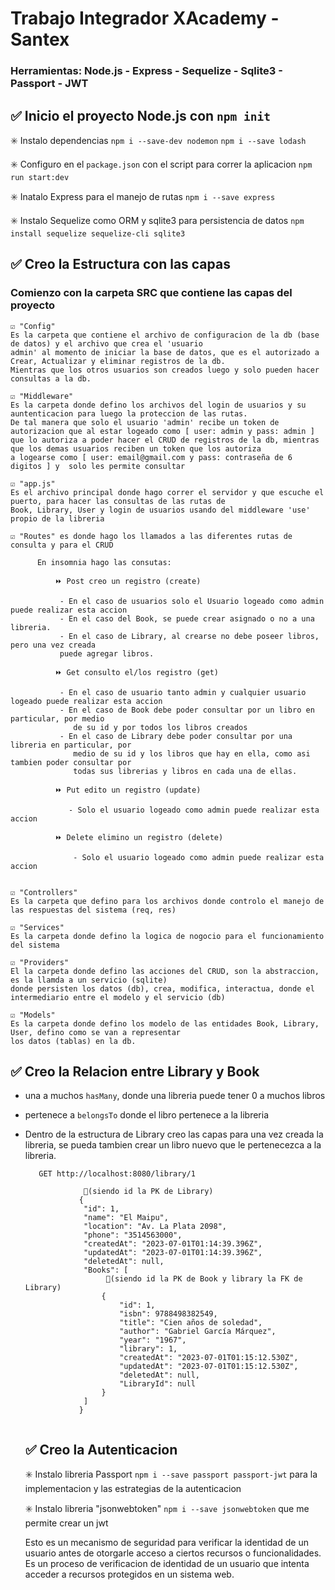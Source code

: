 # Trabajo Integrador XAcademy - Santex 

### Herramientas: Node.js - Express - Sequelize - Sqlite3 - Passport - JWT

## ✅ Inicio el proyecto Node.js con `npm init`



✳️ Instalo dependencias `npm i --save-dev nodemon` `npm i --save lodash` 

✳️ Configuro en el `package.json` con el script para correr la aplicacion `npm run start:dev`
   
✳️ Inatalo Express para el manejo de rutas `npm i --save express`

✳️ Instalo Sequelize como ORM y sqlite3 para persistencia de datos `npm install sequelize sequelize-cli sqlite3`


## ✅ Creo la Estructura con las capas 
### Comienzo con la carpeta SRC que contiene las capas del proyecto

    ☑️ "Config" 
    Es la carpeta que contiene el archivo de configuracion de la db (base de datos) y el archivo que crea el 'usuario 
    admin' al momento de iniciar la base de datos, que es el autorizado a Crear, Actualizar y eliminar registros de la db. 
    Mientras que los otros usuarios son creados luego y solo pueden hacer consultas a la db.

    ☑️ "Middleware" 
    Es la carpeta donde defino los archivos del login de usuarios y su auntenticacion para luego la proteccion de las rutas. 
    De tal manera que solo el usuario 'admin' recibe un token de autorizacion que al estar logeado como [ user: admin y pass: admin ] 
    que lo autoriza a poder hacer el CRUD de registros de la db, mientras que los demas usuarios reciben un token que los autoriza 
    a logearse como [ user: email@gmail.com y pass: contraseña de 6 digitos ] y  solo les permite consultar
    
    ☑️ "app.js" 
    Es el archivo principal donde hago correr el servidor y que escuche el puerto, para hacer las consultas de las rutas de 
    Book, Library, User y login de usuarios usando del middleware 'use' propio de la libreria
    
    ☑️ "Routes" es donde hago los llamados a las diferentes rutas de consulta y para el CRUD 
          
          En insomnia hago las consutas:

              ⏩ Post creo un registro (create)

               - En el caso de usuarios solo el Usuario logeado como admin puede realizar esta accion
               - En el caso del Book, se puede crear asignado o no a una libreria.
               - En el caso de Library, al crearse no debe poseer libros, pero una vez creada
               puede agregar libros.

              ⏩ Get consulto el/los registro (get)

               - En el caso de usuario tanto admin y cualquier usuario logeado puede realizar esta accion
               - En el caso de Book debe poder consultar por un libro en particular, por medio
                  de su id y por todos los libros creados 
               - En el caso de Library debe poder consultar por una libreria en particular, por 
                  medio de su id y los libros que hay en ella, como asi tambien poder consultar por 
                  todas sus librerias y libros en cada una de ellas.

              ⏩ Put edito un registro (update)

                 - Solo el usuario logeado como admin puede realizar esta accion
                 
              ⏩ Delete elimino un registro (delete)

                  - Solo el usuario logeado como admin puede realizar esta accion
                  
          
    ☑️ "Controllers" 
    Es la carpeta que defino para los archivos donde controlo el manejo de las respuestas del sistema (req, res)
    
    ☑️ "Services" 
    Es la carpeta donde defino la logica de nogocio para el funcionamiento del sistema  
    
    ☑️ "Providers" 
    El la carpeta donde defino las acciones del CRUD, son la abstraccion, es la llamda a un servicio (sqlite) 
    donde persisten los datos (db), crea, modifica, interactua, donde el intermediario entre el modelo y el servicio (db)
       
    ☑️ "Models" 
    Es la carpeta donde defino los modelo de las entidades Book, Library, User, defino como se van a representar 
    los datos (tablas) en la db.

## ✅ Creo la Relacion entre Library y Book
 - una a muchos `hasMany`, donde una libreria puede tener 0 a muchos libros 
 - pertenece a `belongsTo` donde el libro pertenece a la libreria
 - Dentro de la estructura de Library creo las capas para una vez creada la libreria, se pueda tambien crear un libro
   nuevo que le pertenecezca a la libreria.
   ```
      GET http://localhost:8080/library/1

                🔸(siendo id la PK de Library)
               {
               	"id": 1,
               	"name": "El Maipu",
               	"location": "Av. La Plata 2098",
               	"phone": "3514563000",
               	"createdAt": "2023-07-01T01:14:39.396Z",
               	"updatedAt": "2023-07-01T01:14:39.396Z",
               	"deletedAt": null,
               	"Books": [
                     🔸(siendo id la PK de Book y library la FK de Library)
               		{
               			"id": 1,
               			"isbn": 9788498382549,
               			"title": "Cien años de soledad",
               			"author": "Gabriel García Márquez",
               			"year": "1967",
               			"library": 1,
               			"createdAt": "2023-07-01T01:15:12.530Z",
               			"updatedAt": "2023-07-01T01:15:12.530Z",
               			"deletedAt": null,
               			"LibraryId": null
               		}
               	]
               }


   ```
   ## ✅ Creo la Autenticacion

   ✳️  Instalo libreria Passport `npm i --save passport passport-jwt` para la implementacion
       y las estrategias de la autenticacion
   
   ✳️  Instalo libreria "jsonwebtoken" `npm i --save jsonwebtoken` que me permite crear un jwt

   Esto es un mecanismo de seguridad para verificar la identidad de un usuario antes de otorgarle
   acceso a ciertos recursos o funcionalidades. Es un proceso de verificacion de identidad de un
   usuario que intenta acceder a recursos protegidos en un sistema web.


      

    
